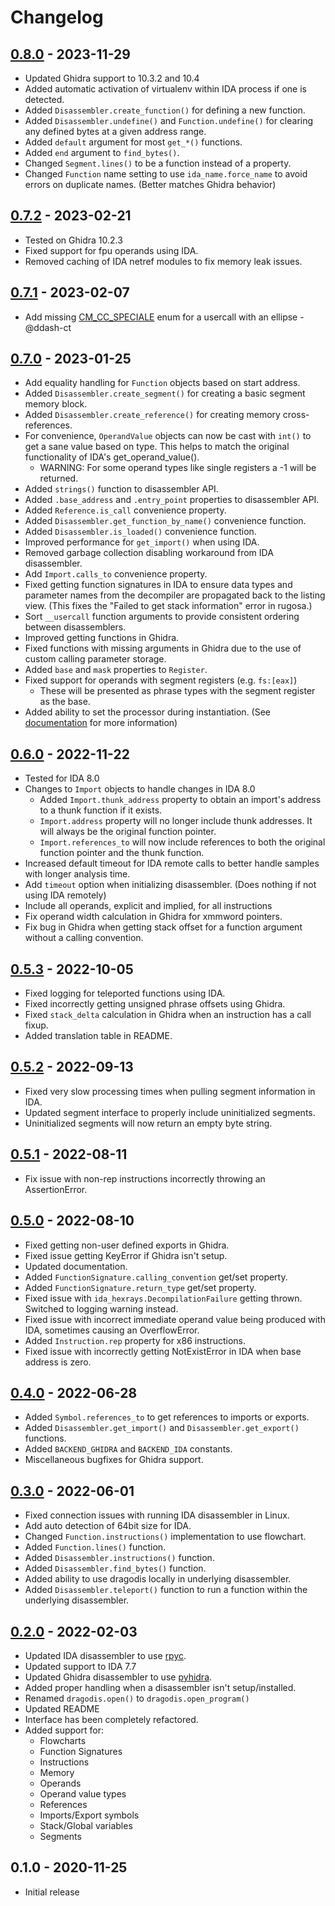 # Changelog

## [0.8.0] - 2023-11-29
- Updated Ghidra support to 10.3.2 and 10.4
- Added automatic activation of virtualenv within IDA process if one is detected.
- Added `Disassembler.create_function()` for defining a new function.
- Added `Disassembler.undefine()` and `Function.undefine()` for clearing any defined bytes at a given address range.
- Added `default` argument for most `get_*()` functions.
- Added `end` argument to `find_bytes()`.
- Changed `Segment.lines()` to be a function instead of a property.
- Changed `Function` name setting to use `ida_name.force_name` to avoid errors on duplicate names. (Better matches Ghidra behavior)


## [0.7.2] - 2023-02-21
- Tested on Ghidra 10.2.3
- Fixed support for fpu operands using IDA.
- Removed caching of IDA netref modules to fix memory leak issues.


## [0.7.1] - 2023-02-07
- Add missing [CM_CC_SPECIALE](https://hex-rays.com/products/ida/support/idapython_docs/ida_typeinf.html#ida_typeinf.CM_CC_SPECIALE) enum for a usercall with an ellipse - @ddash-ct


## [0.7.0] - 2023-01-25
- Add equality handling for `Function` objects based on start address.
- Added `Disassembler.create_segment()` for creating a basic segment memory block.
- Added `Disassembler.create_reference()` for creating memory cross-references.
- For convenience, `OperandValue` objects can now be cast with `int()` to get a sane value based on type. This helps to match the original functionality of IDA's get_operand_value().
  - WARNING: For some operand types like single registers a -1 will be returned.
- Added `strings()` function to disassembler API.
- Added `.base_address` and `.entry_point` properties to disassembler API.
- Added `Reference.is_call` convenience property.
- Added `Disassembler.get_function_by_name()` convenience function.
- Added `Disassembler.is_loaded()` convenience function.
- Improved performance for `get_import()` when using IDA.
- Removed garbage collection disabling workaround from IDA disassembler.
- Add `Import.calls_to` convenience property.
- Fixed getting function signatures in IDA to ensure data types and parameter names from the decompiler are propagated back to the listing view. (This fixes the "Failed to get stack information" error in rugosa.)
- Sort `__usercall` function arguments to provide consistent ordering between disassemblers.
- Improved getting functions in Ghidra.
- Fixed functions with missing arguments in Ghidra due to the use of custom calling parameter storage.
- Added `base` and `mask` properties to `Register`.
- Fixed support for operands with segment registers (e.g. `fs:[eax]`)
  - These will be presented as phrase types with the segment register as the base.
- Added ability to set the processor during instantiation. (See [documentation](README.md#specifying-processor-type) for more information)


## [0.6.0] - 2022-11-22
- Tested for IDA 8.0
- Changes to `Import` objects to handle changes in IDA 8.0
  - Added `Import.thunk_address` property to obtain an import's address to a thunk function if it exists.
  - `Import.address` property will no longer include thunk addresses. It will always be the original function pointer.
  - `Import.references_to` will now include references to both the original function pointer and the thunk function.
- Increased default timeout for IDA remote calls to better handle samples with longer analysis time.
- Add `timeout` option when initializing disassembler. (Does nothing if not using IDA remotely)
- Include all operands, explicit and implied, for all instructions
- Fix operand width calculation in Ghidra for xmmword pointers.
- Fix bug in Ghidra when getting stack offset for a function argument without a calling convention.


## [0.5.3] - 2022-10-05
- Fixed logging for teleported functions using IDA.
- Fixed incorrectly getting unsigned phrase offsets using Ghidra.
- Fixed `stack_delta` calculation in Ghidra when an instruction has a call fixup.
- Added translation table in README.


## [0.5.2] - 2022-09-13
- Fixed very slow processing times when pulling segment information in IDA.
- Updated segment interface to properly include uninitialized segments.
- Uninitialized segments will now return an empty byte string.


## [0.5.1] - 2022-08-11
- Fix issue with non-rep instructions incorrectly throwing an AssertionError.


## [0.5.0] - 2022-08-10

- Fixed getting non-user defined exports in Ghidra.
- Fixed issue getting KeyError if Ghidra isn't setup.
- Updated documentation.
- Added `FunctionSignature.calling_convention` get/set property.
- Added `FunctionSignature.return_type` get/set property.
- Fixed issue with `ida_hexrays.DecompilationFailure` getting thrown. Switched to logging warning instead.
- Fixed issue with incorrect immediate operand value being produced with IDA, sometimes causing an OverflowError.
- Added `Instruction.rep` property for x86 instructions.
- Fixed issue with incorrectly getting NotExistError in IDA when base address is zero.


## [0.4.0] - 2022-06-28

- Added `Symbol.references_to` to get references to imports or exports.
- Added `Disassembler.get_import()` and `Disassembler.get_export()` functions.
- Added `BACKEND_GHIDRA` and `BACKEND_IDA` constants.
- Miscellaneous bugfixes for Ghidra support.


## [0.3.0] - 2022-06-01

- Fixed connection issues with running IDA disassembler in Linux.
- Add auto detection of 64bit size for IDA.
- Changed `Function.instructions()` implementation to use flowchart.
- Added `Function.lines()` function.
- Added `Disassembler.instructions()` function.
- Added `Disassembler.find_bytes()` function.
- Added ability to use dragodis locally in underlying disassembler.
- Added `Disassembler.teleport()` function to run a function within the underlying disassembler.


## [0.2.0] - 2022-02-03

- Updated IDA disassembler to use [rpyc](https://rpyc.readthedocs.io/en/latest).
- Updated support to IDA 7.7
- Updated Ghidra disassembler to use [pyhidra](https://github.com/dod-cyber-crime-center/pyhidra).
- Added proper handling when a disassembler isn't setup/installed.
- Renamed `dragodis.open()` to `dragodis.open_program()`
- Updated README
- Interface has been completely refactored.
- Added support for:
  - Flowcharts
  - Function Signatures
  - Instructions
  - Memory
  - Operands
  - Operand value types
  - References
  - Imports/Export symbols
  - Stack/Global variables
  - Segments


## 0.1.0 - 2020-11-25

- Initial release


[Unreleased]: https://github.com/dod-cyber-crime-center/dragodis/compare/0.8.0...HEAD
[0.8.0]: https://github.com/dod-cyber-crime-center/dragodis/compare/0.7.2...0.8.0
[0.7.2]: https://github.com/dod-cyber-crime-center/dragodis/compare/0.7.1...0.7.2
[0.7.1]: https://github.com/dod-cyber-crime-center/dragodis/compare/0.7.0...0.7.1
[0.7.0]: https://github.com/dod-cyber-crime-center/dragodis/compare/0.6.0...0.7.0
[0.6.0]: https://github.com/dod-cyber-crime-center/dragodis/compare/0.5.3...0.6.0
[0.5.3]: https://github.com/dod-cyber-crime-center/dragodis/compare/0.5.2...0.5.3
[0.5.2]: https://github.com/dod-cyber-crime-center/dragodis/compare/0.5.1...0.5.2
[0.5.1]: https://github.com/dod-cyber-crime-center/dragodis/compare/0.5.0...0.5.1
[0.5.0]: https://github.com/dod-cyber-crime-center/dragodis/compare/0.4.0...0.5.0
[0.4.0]: https://github.com/dod-cyber-crime-center/dragodis/compare/0.3.0...0.4.0
[0.3.0]: https://github.com/dod-cyber-crime-center/dragodis/compare/0.2.0...0.3.0
[0.2.0]: https://github.com/dod-cyber-crime-center/dragodis/compare/0.1.0...0.2.0
